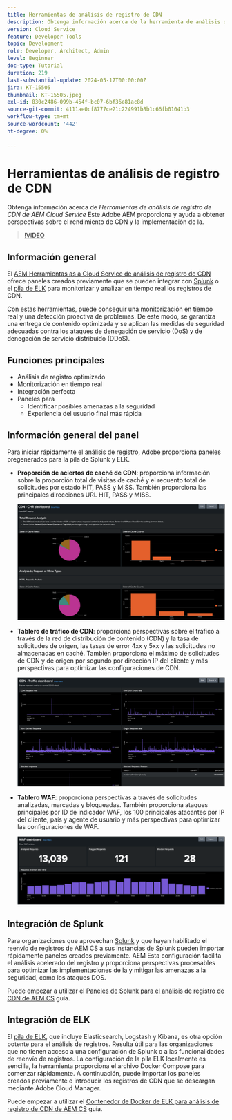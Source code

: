 ```yaml
---
title: Herramientas de análisis de registro de CDN
description: Obtenga información acerca de la herramienta de análisis de registro de CDN de AEM Cloud Service que proporciona Adobe AEM y cómo ayuda a obtener información sobre el rendimiento de CDN y la implementación de la.
version: Cloud Service
feature: Developer Tools
topic: Development
role: Developer, Architect, Admin
level: Beginner
doc-type: Tutorial
duration: 219
last-substantial-update: 2024-05-17T00:00:00Z
jira: KT-15505
thumbnail: KT-15505.jpeg
exl-id: 830c2486-099b-454f-bc07-6bf36e81ac8d
source-git-commit: 4111ae0cf8777ce21c224991b8b1c66fb01041b3
workflow-type: tm+mt
source-wordcount: '442'
ht-degree: 0%

---
```


# Herramientas de análisis de registro de CDN

Obtenga información acerca de _Herramientas de análisis de registro de CDN de AEM Cloud Service_ Este Adobe AEM proporciona y ayuda a obtener perspectivas sobre el rendimiento de CDN y la implementación de la.
 
>[!VIDEO](https://video.tv.adobe.com/v/3429177?quality=12&learn=on)

## Información general

El [AEM Herramientas as a Cloud Service de análisis de registro de CDN](https://github.com/adobe/AEMCS-CDN-Log-Analysis-Tooling) ofrece paneles creados previamente que se pueden integrar con [Splunk](https://www.splunk.com/en_us/products/observability-cloud.html) o el [pila de ELK](https://www.elastic.co/elastic-stack) para monitorizar y analizar en tiempo real los registros de CDN.

Con estas herramientas, puede conseguir una monitorización en tiempo real y una detección proactiva de problemas. De este modo, se garantiza una entrega de contenido optimizada y se aplican las medidas de seguridad adecuadas contra los ataques de denegación de servicio (DoS) y de denegación de servicio distribuido (DDoS).

## Funciones principales

- Análisis de registro optimizado
- Monitorización en tiempo real
- Integración perfecta
- Paneles para
   - Identificar posibles amenazas a la seguridad
   - Experiencia del usuario final más rápida

## Información general del panel

Para iniciar rápidamente el análisis de registro, Adobe proporciona paneles pregenerados para la pila de Splunk y ELK.

- **Proporción de aciertos de caché de CDN**: proporciona información sobre la proporción total de visitas de caché y el recuento total de solicitudes por estado HIT, PASS y MISS. También proporciona las principales direcciones URL HIT, PASS y MISS.

  ![Proporción de aciertos de caché de CDN](assets/CHR-dashboard.png)

- **Tablero de tráfico de CDN**: proporciona perspectivas sobre el tráfico a través de la red de distribución de contenido (CDN) y la tasa de solicitudes de origen, las tasas de error 4xx y 5xx y las solicitudes no almacenadas en caché. También proporciona el máximo de solicitudes de CDN y de origen por segundo por dirección IP del cliente y más perspectivas para optimizar las configuraciones de CDN.

  ![Tablero de tráfico de CDN](assets/Traffic-dashboard.png)

- **Tablero WAF**: proporciona perspectivas a través de solicitudes analizadas, marcadas y bloqueadas. También proporciona ataques principales por ID de indicador WAF, los 100 principales atacantes por IP del cliente, país y agente de usuario y más perspectivas para optimizar las configuraciones de WAF.

  ![Tablero WAF](assets/WAF-Dashboard.png)

## Integración de Splunk

Para organizaciones que aprovechan [Splunk](https://www.splunk.com/en_us/products/observability-cloud.html) y que hayan habilitado el reenvío de registros de AEM CS a sus instancias de Splunk pueden importar rápidamente paneles creados previamente. AEM Esta configuración facilita el análisis acelerado del registro y proporciona perspectivas procesables para optimizar las implementaciones de la y mitigar las amenazas a la seguridad, como los ataques DOS.

Puede empezar a utilizar el [Paneles de Splunk para el análisis de registro de CDN de AEM CS](https://github.com/adobe/AEMCS-CDN-Log-Analysis-Tooling/blob/main/Splunk/README.md#splunk-dashboards-for-aemcs-cdn-log-analysis) guía.


## Integración de ELK

El [pila de ELK](https://www.elastic.co/elastic-stack), que incluye Elasticsearch, Logstash y Kibana, es otra opción potente para el análisis de registros. Resulta útil para las organizaciones que no tienen acceso a una configuración de Splunk o a las funcionalidades de reenvío de registros. La configuración de la pila ELK localmente es sencilla, la herramienta proporciona el archivo Docker Compose para comenzar rápidamente. A continuación, puede importar los paneles creados previamente e introducir los registros de CDN que se descargan mediante Adobe Cloud Manager.

Puede empezar a utilizar el [Contenedor de Docker de ELK para análisis de registro de CDN de AEM CS](https://github.com/adobe/AEMCS-CDN-Log-Analysis-Tooling/blob/main/ELK/README.md#elk-docker-container-for-aemcs-cdn-log-analysis) guía.
